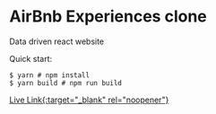 # AirBnb Experiences clone
Data driven react website

Quick start:

```
$ yarn # npm install
$ yarn build # npm run build
````

[Live Link{:target="_blank" rel="noopener"}](https://iridescent-faun-814fdf.netlify.app/)